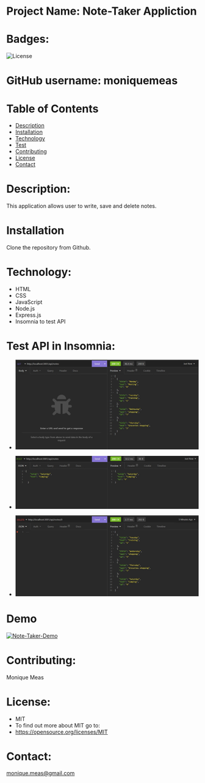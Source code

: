  # Project Name: Note-Taker Appliction


  # Badges: 
  ![License](https://img.shields.io/badge/License-MIT-blue.svg)


  # GitHub username: moniquemeas
    
  # Table of Contents
  * [Description](#description)
  * [Installation](#installation)
  * [Technology](#technoloy)
  * [Test](#test)
  * [Contributing](#contributing)
  * [License](#license)
  * [Contact](#contact)

  # Description:
  This application allows user to write, save and delete notes.
    
  # Installation
  Clone the repository from Github.

  # Technology:
  * HTML
  * CSS
  * JavaScript
  * Node.js
  * Express.js
  * Insomnia to test API

      
  # Test API in Insomnia:
  * ![Get Api route](./public/assets/images/Get-api.jpg)

  * ![Post Api route](./public/assets/images/post-api.jpg)

  * ![Delete Api route](./public/assets/images/Delete-api.jpg)

  # Demo
  [![Note-Taker-Demo](https://drive.google.com/file/d/1iHl6ypTh0daRdc7pp9LHmj4hEbJNjW2B/view)](https://drive.google.com/file/d/1iHl6ypTh0daRdc7pp9LHmj4hEbJNjW2B/view)
  
    
  # Contributing:
  Monique Meas
    
  # License:
  * MIT
  * To find out more about MIT go to:
  * https://opensource.org/licenses/MIT
    
  # Contact:
  monique.meas@gmail.com